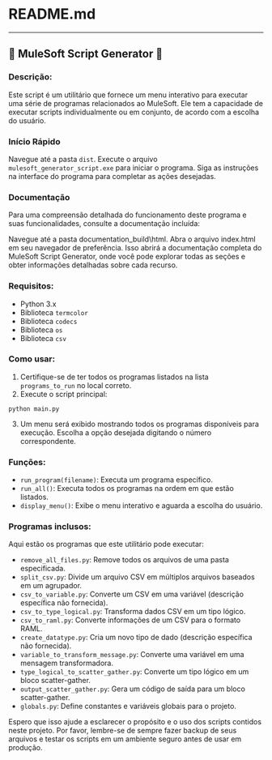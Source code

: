 # README.md

---

## 🚀 MuleSoft Script Generator 🚀

### Descrição:

Este script é um utilitário que fornece um menu interativo para executar uma série de programas relacionados ao MuleSoft. Ele tem a capacidade de executar scripts individualmente ou em conjunto, de acordo com a escolha do usuário.

### Início Rápido

Navegue até a pasta `dist`.
Execute o arquivo `mulesoft_generator_script.exe` para iniciar o programa.
Siga as instruções na interface do programa para completar as ações desejadas.

### Documentação
Para uma compreensão detalhada do funcionamento deste programa e suas funcionalidades, consulte a documentação incluída:

Navegue até a pasta documentation_build\html.
Abra o arquivo index.html em seu navegador de preferência.
Isso abrirá a documentação completa do MuleSoft Script Generator, onde você pode explorar todas as seções e obter informações detalhadas sobre cada recurso.

### Requisitos:

- Python 3.x
- Biblioteca `termcolor`
- Biblioteca `codecs`
- Biblioteca `os`
- Biblioteca `csv`

### Como usar:

1. Certifique-se de ter todos os programas listados na lista `programs_to_run` no local correto.
2. Execute o script principal:
```
python main.py
```
3. Um menu será exibido mostrando todos os programas disponíveis para execução. Escolha a opção desejada digitando o número correspondente.

### Funções:

- `run_program(filename)`: Executa um programa específico.
- `run_all()`: Executa todos os programas na ordem em que estão listados.
- `display_menu()`: Exibe o menu interativo e aguarda a escolha do usuário.

### Programas inclusos:

Aqui estão os programas que este utilitário pode executar:

- `remove_all_files.py`: Remove todos os arquivos de uma pasta especificada.
- `split_csv.py`: Divide um arquivo CSV em múltiplos arquivos baseados em um agrupador.
- `csv_to_variable.py`: Converte um CSV em uma variável (descrição específica não fornecida).
- `csv_to_type_logical.py`: Transforma dados CSV em um tipo lógico.
- `csv_to_raml.py`: Converte informações de um CSV para o formato RAML.
- `create_datatype.py`: Cria um novo tipo de dado (descrição específica não fornecida).
- `variable_to_transform_message.py`: Converte uma variável em uma mensagem transformadora.
- `type_logical_to_scatter_gather.py`: Converte um tipo lógico em um bloco scatter-gather.
- `output_scatter_gather.py`: Gera um código de saída para um bloco scatter-gather.
- `globals.py`: Define constantes e variáveis globais para o projeto.


Espero que isso ajude a esclarecer o propósito e o uso dos scripts contidos neste projeto. Por favor, lembre-se de sempre fazer backup de seus arquivos e testar os scripts em um ambiente seguro antes de usar em produção.
